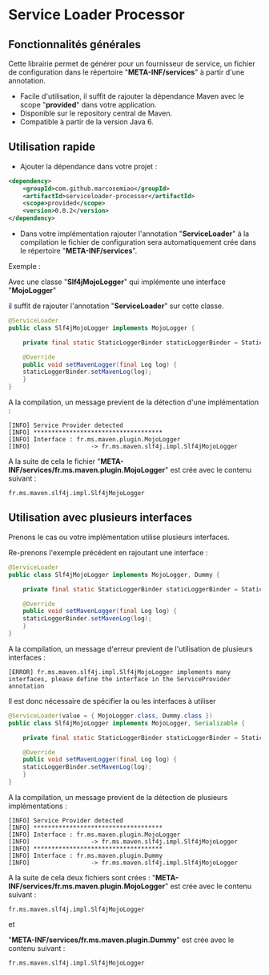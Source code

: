 # Service Loader Processor

## Fonctionnalités générales
Cette librairie permet de générer pour un fournisseur de service, un fichier de configuration dans le répertoire "**META-INF/services**" à partir d'une annotation.

- Facile d'utilisation, il suffit de rajouter la dépendance Maven avec le scope "**provided**" dans votre application.
- Disponible sur le repository central de Maven.
- Compatible à partir de la version Java 6.


## Utilisation rapide

- Ajouter la dépendance dans votre projet :

````xml
<dependency>
	<groupId>com.github.marcosemiao</groupId>
	<artifactId>serviceloader-processor</artifactId>
    <scope>provided</scope>
    <version>0.0.2</version>
</dependency>
````

- Dans votre implémentation rajouter l'annotation "**ServiceLoader**" à la compilation le fichier de configuration sera automatiquement crée dans le répertoire "**META-INF/services**".

Exemple :

Avec une classe "**Slf4jMojoLogger**" qui implémente une interface "**MojoLogger**"

il suffit de rajouter l'annotation "**ServiceLoader**" sur cette classe.
````java
@ServiceLoader
public class Slf4jMojoLogger implements MojoLogger {

    private final static StaticLoggerBinder staticLoggerBinder = StaticLoggerBinder.getSingleton();

    @Override
    public void setMavenLogger(final Log log) {
	staticLoggerBinder.setMavenLog(log);
    }
}
````

A la compilation, un message previent de la détection d'une implémentation :
````
[INFO] Service Provider detected
[INFO] ************************************
[INFO] Interface : fr.ms.maven.plugin.MojoLogger
[INFO]                 -> fr.ms.maven.slf4j.impl.Slf4jMojoLogger
````

A la suite de cela le fichier "**META-INF/services/fr.ms.maven.plugin.MojoLogger**" est crée avec le contenu suivant :
````
fr.ms.maven.slf4j.impl.Slf4jMojoLogger
````

## Utilisation avec plusieurs interfaces

Prenons le cas ou votre implémentation utilise plusieurs interfaces.

Re-prenons l'exemple précédent en rajoutant une interface :

````java
@ServiceLoader
public class Slf4jMojoLogger implements MojoLogger, Dummy {

    private final static StaticLoggerBinder staticLoggerBinder = StaticLoggerBinder.getSingleton();

    @Override
    public void setMavenLogger(final Log log) {
	staticLoggerBinder.setMavenLog(log);
    }
}
````

A la compilation, un message d'erreur previent de l'utilisation de plusieurs interfaces :
````
[ERROR] fr.ms.maven.slf4j.impl.Slf4jMojoLogger implements many interfaces, please define the interface in the ServiceProvider annotation
````

Il est donc nécessaire de spécifier la ou les interfaces à utiliser 

````java
@ServiceLoader(value = { MojoLogger.class, Dummy.class })
public class Slf4jMojoLogger implements MojoLogger, Serializable {

    private final static StaticLoggerBinder staticLoggerBinder = StaticLoggerBinder.getSingleton();

    @Override
    public void setMavenLogger(final Log log) {
	staticLoggerBinder.setMavenLog(log);
    }
}
````

A la compilation, un message previent de la détection de plusieurs implémentations :
````
[INFO] Service Provider detected
[INFO] ************************************
[INFO] Interface : fr.ms.maven.plugin.MojoLogger
[INFO]                 -> fr.ms.maven.slf4j.impl.Slf4jMojoLogger
[INFO] ************************************
[INFO] Interface : fr.ms.maven.plugin.Dummy
[INFO]                 -> fr.ms.maven.slf4j.impl.Slf4jMojoLogger
````

A la suite de cela deux fichiers sont crées :
"**META-INF/services/fr.ms.maven.plugin.MojoLogger**" est crée avec le contenu suivant :
````
fr.ms.maven.slf4j.impl.Slf4jMojoLogger
````

et

"**META-INF/services/fr.ms.maven.plugin.Dummy**" est crée avec le contenu suivant :
````
fr.ms.maven.slf4j.impl.Slf4jMojoLogger
````
